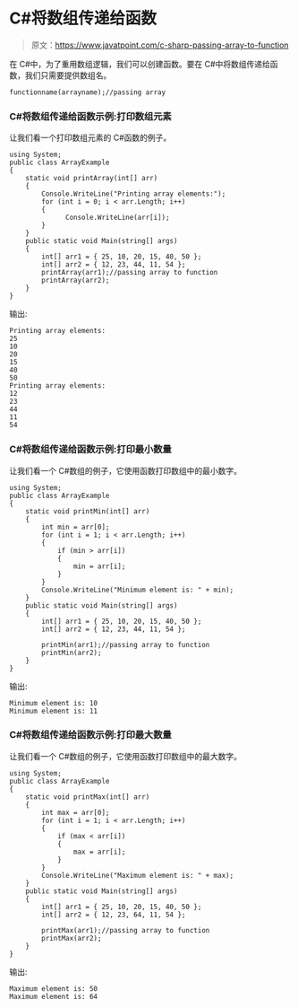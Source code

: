 # C#将数组传递给函数

> 原文：<https://www.javatpoint.com/c-sharp-passing-array-to-function>

在 C#中，为了重用数组逻辑，我们可以创建函数。要在 C#中将数组传递给函数，我们只需要提供数组名。

```
functionname(arrayname);//passing array

```

### C#将数组传递给函数示例:打印数组元素

让我们看一个打印数组元素的 C#函数的例子。

```
using System;
public class ArrayExample
{
    static void printArray(int[] arr)
    {
        Console.WriteLine("Printing array elements:");
        for (int i = 0; i < arr.Length; i++)
        {
              Console.WriteLine(arr[i]);
        }
    }
    public static void Main(string[] args)
    {
        int[] arr1 = { 25, 10, 20, 15, 40, 50 };
        int[] arr2 = { 12, 23, 44, 11, 54 };
        printArray(arr1);//passing array to function
        printArray(arr2);
    }
}

```

输出:

```
Printing array elements:
25
10
20
15
40
50
Printing array elements:
12
23
44
11
54

```

### C#将数组传递给函数示例:打印最小数量

让我们看一个 C#数组的例子，它使用函数打印数组中的最小数字。

```
using System;
public class ArrayExample
{
    static void printMin(int[] arr)
    {
        int min = arr[0];
        for (int i = 1; i < arr.Length; i++)
        {
            if (min > arr[i])
            {
                min = arr[i];
            }
        }
        Console.WriteLine("Minimum element is: " + min);
    }
    public static void Main(string[] args)
    {
        int[] arr1 = { 25, 10, 20, 15, 40, 50 };
        int[] arr2 = { 12, 23, 44, 11, 54 };

        printMin(arr1);//passing array to function
        printMin(arr2);
    }
}

```

输出:

```
Minimum element is: 10
Minimum element is: 11

```

### C#将数组传递给函数示例:打印最大数量

让我们看一个 C#数组的例子，它使用函数打印数组中的最大数字。

```
using System;
public class ArrayExample
{
    static void printMax(int[] arr)
    {
        int max = arr[0];
        for (int i = 1; i < arr.Length; i++)
        {
            if (max < arr[i])
            {
                max = arr[i];
            }
        }
        Console.WriteLine("Maximum element is: " + max);
    }
    public static void Main(string[] args)
    {
        int[] arr1 = { 25, 10, 20, 15, 40, 50 };
        int[] arr2 = { 12, 23, 64, 11, 54 };

        printMax(arr1);//passing array to function
        printMax(arr2);
    }
}

```

输出:

```
Maximum element is: 50
Maximum element is: 64

```